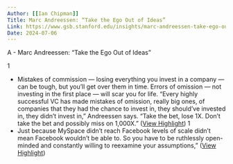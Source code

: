 ```yaml
---
Author: [[Ian Chipman]]
Title: Marc Andreessen: “Take the Ego Out of Ideas”
Link: https://www.gsb.stanford.edu/insights/marc-andreessen-take-ego-out-ideas
Date: 2024-07-06
---
```

A - Marc Andreessen: “Take the Ego Out of Ideas”

1
- Mistakes of commission — losing everything you invest in a company — can be tough, but you’ll get over them in time. Errors of omission — not investing in the first place — will scar you for life. “Every highly successful VC has made mistakes of omission, really big ones, of companies that they had the chance to invest in, they should’ve invested in, they didn’t invest in,” Andreessen says. “Take the bet, lose 1X. Don’t take the bet and possibly miss on 1,000X.” ([View Highlight](https://read.readwise.io/read/01gw7hqf7cj9wqddk3waxxh7ss))
1
- Just because MySpace didn’t reach Facebook levels of scale didn’t mean Facebook wouldn’t be able to. So you have to be ruthlessly open-minded and constantly willing to reexamine your assumptions,” ([View Highlight](https://read.readwise.io/read/01gw7ktdd0pp4axyhtg7y98fnv))
